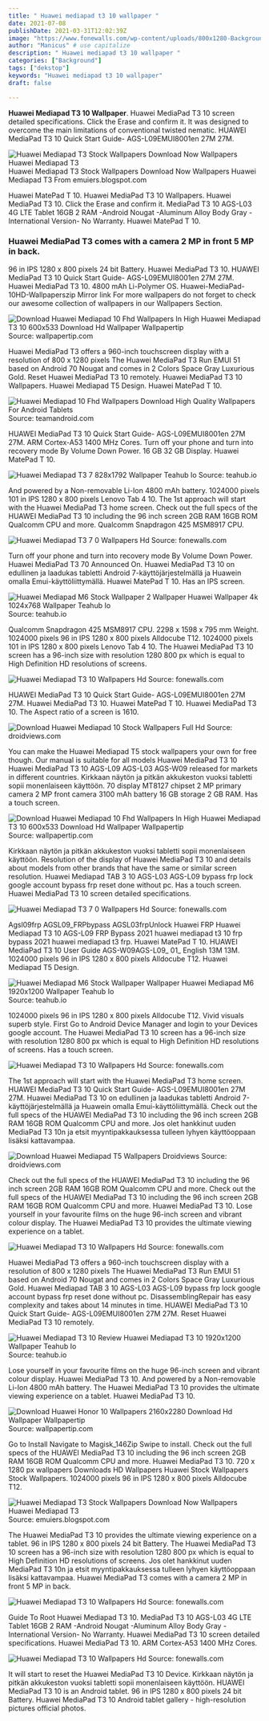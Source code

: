 ```yaml
---
title: " Huawei mediapad t3 10 wallpaper "
date: 2021-07-08
publishDate: 2021-03-31T12:02:39Z
image: "https://www.fonewalls.com/wp-content/uploads/800x1280-Background-HD-Wallpaper-354-300x480.jpg"
author: "Manicus" # use capitalize
description: " Huawei mediapad t3 10 wallpaper "
categories: ["Background"]
tags: ["dekstop"]
keywords: "Huawei mediapad t3 10 wallpaper"
draft: false

---
```



**Huawei Mediapad T3 10 Wallpaper**. Huawei MediaPad T3 10 screen detailed specifications. Click the Erase and confirm it. It was designed to overcome the main limitations of conventional twisted nematic. HUAWEI MediaPad T3 10 Quick Start Guide- AGS-L09EMUI8001en 27M 27M.

![Huawei Mediapad T3 Stock Wallpapers Download Now Wallpapers Huawei Mediapad T3](https://4.bp.blogspot.com/-j6FGIVwuCUA/XFNetXP1UCI/AAAAAAAACbc/K3WlfyN14gQe9-aUa2GtRMy_uOT2l0l5QCLcBGAs/w1200-h630-p-k-no-nu/Huawei%2BMediaPad%2BT3%2BWallpapers.jpg "Huawei Mediapad T3 Stock Wallpapers Download Now Wallpapers Huawei Mediapad T3")
Huawei Mediapad T3 Stock Wallpapers Download Now Wallpapers Huawei Mediapad T3 From emuiers.blogspot.com


Huawei MatePad T 10. Huawei MediaPad T3 10 Wallpapers. Huawei MediaPad T3 10. Click the Erase and confirm it. MediaPad T3 10 AGS-L03 4G LTE Tablet 16GB 2 RAM -Android Nougat -Aluminum Alloy Body Gray -International Version- No Warranty. Huawei MatePad T 10.

### Huawei MediaPad T3 comes with a camera 2 MP in front 5 MP in back.

96 in IPS 1280 x 800 pixels 24 bit Battery. Huawei MediaPad T3 10. HUAWEI MediaPad T3 10 Quick Start Guide- AGS-L09EMUI8001en 27M 27M. Huawei MediaPad T3 10. 4800 mAh Li-Polymer OS. Huawei-MediaPad-10HD-Wallpaperszip Mirror link For more wallpapers do not forget to check our awesome collection of wallpapers in our Wallpapers Section.


![Download Huawei Mediapad 10 Fhd Wallpapers In High Huawei Mediapad T3 10 600x533 Download Hd Wallpaper Wallpapertip](https://www.wallpapertip.com/wmimgs/78-780458_download-huawei-mediapad-10-fhd-wallpapers-in-high.jpg "Download Huawei Mediapad 10 Fhd Wallpapers In High Huawei Mediapad T3 10 600x533 Download Hd Wallpaper Wallpapertip")
Source: wallpapertip.com

Huawei MediaPad T3 offers a 960-inch touchscreen display with a resolution of 800 x 1280 pixels The Huawei MediaPad T3 Run EMUI 51 based on Android 70 Nougat and comes in 2 Colors Space Gray Luxurious Gold. Reset Huawei MediaPad T3 10 remotely. Huawei MediaPad T3 10 Wallpapers. Huawei Mediapad T5 Design. Huawei MatePad T 10.

![Huawei Mediapad 10 Fhd Wallpapers Download High Quality Wallpapers For Android Tablets](https://cdn.teamandroid.com/wp-content/uploads/2012/08/wallpaper1-600x533.jpg "Huawei Mediapad 10 Fhd Wallpapers Download High Quality Wallpapers For Android Tablets")
Source: teamandroid.com

HUAWEI MediaPad T3 10 Quick Start Guide- AGS-L09EMUI8001en 27M 27M. ARM Cortex-A53 1400 MHz Cores. Turn off your phone and turn into recovery mode By Volume Down Power. 16 GB 32 GB Display. Huawei MatePad T 10.

![Huawei Mediapad T3 7 828x1792 Wallpaper Teahub Io](https://swall.teahub.io/photos/small/1-15961_huawei-mediapad-t3-7.jpg "Huawei Mediapad T3 7 828x1792 Wallpaper Teahub Io")
Source: teahub.io

And powered by a Non-removable Li-Ion 4800 mAh battery. 1024000 pixels 101 in IPS 1280 x 800 pixels Lenovo Tab 4 10. The 1st approach will start with the Huawei MediaPad T3 home screen. Check out the full specs of the HUAWEI MediaPad T3 10 including the 96 inch screen 2GB RAM 16GB ROM Qualcomm CPU and more. Qualcomm Snapdragon 425 MSM8917 CPU.

![Huawei Mediapad T3 7 0 Wallpapers Hd](https://www.fonewalls.com/wp-content/uploads/600x1024-Background-HD-Wallpaper-514-300x512.jpg "Huawei Mediapad T3 7 0 Wallpapers Hd")
Source: fonewalls.com

Turn off your phone and turn into recovery mode By Volume Down Power. Huawei MediaPad T3 70 Announced On. Huawei MediaPad T3 10 on edullinen ja laadukas tabletti Android 7-käyttöjärjestelmällä ja Huawein omalla Emui-käyttöliittymällä. Huawei MatePad T 10. Has an IPS screen.

![Huawei Mediapad M6 Stock Wallpaper 2 Wallpaper Huawei Wallpaper 4k 1024x768 Wallpaper Teahub Io](https://www.teahub.io/photos/full/32-321102_huawei-mediapad-m6-stock-wallpaper-2-wallpaper-huawei.jpg "Huawei Mediapad M6 Stock Wallpaper 2 Wallpaper Huawei Wallpaper 4k 1024x768 Wallpaper Teahub Io")
Source: teahub.io

Qualcomm Snapdragon 425 MSM8917 CPU. 2298 x 1598 x 795 mm Weight. 1024000 pixels 96 in IPS 1280 x 800 pixels Alldocube T12. 1024000 pixels 101 in IPS 1280 x 800 pixels Lenovo Tab 4 10. The Huawei MediaPad T3 10 screen has a 96-inch size with resolution 1280 800 px which is equal to High Definition HD resolutions of screens.

![Huawei Mediapad T3 10 Wallpapers Hd](https://www.fonewalls.com/wp-content/uploads/Huawei-MediaPad-T3-10.jpg "Huawei Mediapad T3 10 Wallpapers Hd")
Source: fonewalls.com

HUAWEI MediaPad T3 10 Quick Start Guide- AGS-L09EMUI8001en 27M 27M. Huawei MediaPad T3 10. Huawei MatePad T 10. Huawei MediaPad T3 10. The Aspect ratio of a screen is 1610.

![Download Huawei Mediapad 10 Stock Wallpapers Full Hd](https://www.droidviews.com/wp-content/uploads/2014/07/Huawei-MediaPad-10-Stock-Wallpapers.jpg "Download Huawei Mediapad 10 Stock Wallpapers Full Hd")
Source: droidviews.com

You can make the Huawei Mediapad T5 stock wallpapers your own for free though. Our manual is suitable for all models Huawei MediaPad T3 10 Huawei MediaPad T3 10 AGS-L09 AGS-L03 AGS-W09 released for markets in different countries. Kirkkaan näytön ja pitkän akkukeston vuoksi tabletti sopii monenlaiseen käyttöön. 70 display MT8127 chipset 2 MP primary camera 2 MP front camera 3100 mAh battery 16 GB storage 2 GB RAM. Has a touch screen.

![Download Huawei Mediapad 10 Fhd Wallpapers In High Huawei Mediapad T3 10 600x533 Download Hd Wallpaper Wallpapertip](https://wi.wallpapertip.com/wsimgs/79-796874_post-your-tablet-home-screen-be-appropria-10.png "Download Huawei Mediapad 10 Fhd Wallpapers In High Huawei Mediapad T3 10 600x533 Download Hd Wallpaper Wallpapertip")
Source: wallpapertip.com

Kirkkaan näytön ja pitkän akkukeston vuoksi tabletti sopii monenlaiseen käyttöön. Resolution of the display of Huawei MediaPad T3 10 and details about models from other brands that have the same or similar screen resolution. Huawei Mediapad TAB 3 10 AGS-L03 AGS-L09 bypass frp lock google account bypass frp reset done without pc. Has a touch screen. Huawei MediaPad T3 10 screen detailed specifications.

![Huawei Mediapad T3 7 0 Wallpapers Hd](https://www.fonewalls.com/wp-content/uploads/600x1024-Background-HD-Wallpaper-001-300x512.jpg "Huawei Mediapad T3 7 0 Wallpapers Hd")
Source: fonewalls.com

Agsl09frp AGSL09_FRPbypass AGSL03frpUnlock Huawei FRP Huawei Mediapad T3 10 AGS-L09 FRP Bypass 2021 huawei mediapad t3 10 frp bypass 2021 huawei mediapad t3 frp. Huawei MatePad T 10. HUAWEI MediaPad T3 10 User Guide AGS-W09AGS-L09_ 01_ English 13M 13M. 1024000 pixels 96 in IPS 1280 x 800 pixels Alldocube T12. Huawei Mediapad T5 Design.

![Huawei Mediapad M6 Stock Wallpaper Wallpaper Huawei Mediapad M6 1920x1200 Wallpaper Teahub Io](https://www.teahub.io/photos/full/19-193702_huawei-mediapad-m6-stock-wallpaper-wallpaper-huawei-mediapad.jpg "Huawei Mediapad M6 Stock Wallpaper Wallpaper Huawei Mediapad M6 1920x1200 Wallpaper Teahub Io")
Source: teahub.io

1024000 pixels 96 in IPS 1280 x 800 pixels Alldocube T12. Vivid visuals superb style. First Go to Android Device Manager and login to your Devices google account. The Huawei MediaPad T3 10 screen has a 96-inch size with resolution 1280 800 px which is equal to High Definition HD resolutions of screens. Has a touch screen.

![Huawei Mediapad T3 10 Wallpapers Hd](https://www.fonewalls.com/wp-content/uploads/800x1280-Background-HD-Wallpaper-323-300x480.jpg "Huawei Mediapad T3 10 Wallpapers Hd")
Source: fonewalls.com

The 1st approach will start with the Huawei MediaPad T3 home screen. HUAWEI MediaPad T3 10 Quick Start Guide- AGS-L09EMUI8001en 27M 27M. Huawei MediaPad T3 10 on edullinen ja laadukas tabletti Android 7-käyttöjärjestelmällä ja Huawein omalla Emui-käyttöliittymällä. Check out the full specs of the HUAWEI MediaPad T3 10 including the 96 inch screen 2GB RAM 16GB ROM Qualcomm CPU and more. Jos olet hankkinut uuden MediaPad T3 10n ja etsit myyntipakkauksessa tulleen lyhyen käyttöoppaan lisäksi kattavampaa.

![Download Huawei Mediapad T5 Wallpapers Droidviews](https://www.droidviews.com/wp-content/uploads/2018/12/mediapad-t5-wall-droidviews-01.jpg "Download Huawei Mediapad T5 Wallpapers Droidviews")
Source: droidviews.com

Check out the full specs of the HUAWEI MediaPad T3 10 including the 96 inch screen 2GB RAM 16GB ROM Qualcomm CPU and more. Check out the full specs of the HUAWEI MediaPad T3 10 including the 96 inch screen 2GB RAM 16GB ROM Qualcomm CPU and more. Huawei MediaPad T3 10. Lose yourself in your favourite films on the huge 96-inch screen and vibrant colour display. The Huawei MediaPad T3 10 provides the ultimate viewing experience on a tablet.

![Huawei Mediapad T3 10 Wallpapers Hd](https://www.fonewalls.com/wp-content/uploads/800x1280-Background-HD-Wallpaper-101-300x480.jpg "Huawei Mediapad T3 10 Wallpapers Hd")
Source: fonewalls.com

Huawei MediaPad T3 offers a 960-inch touchscreen display with a resolution of 800 x 1280 pixels The Huawei MediaPad T3 Run EMUI 51 based on Android 70 Nougat and comes in 2 Colors Space Gray Luxurious Gold. Huawei Mediapad TAB 3 10 AGS-L03 AGS-L09 bypass frp lock google account bypass frp reset done without pc. DisassemblingRepair has easy complexity and takes about 14 minutes in time. HUAWEI MediaPad T3 10 Quick Start Guide- AGS-L09EMUI8001en 27M 27M. Reset Huawei MediaPad T3 10 remotely.

![Huawei Mediapad T3 10 Review Huawei Mediapad T3 10 1920x1200 Wallpaper Teahub Io](https://www.teahub.io/photos/full/293-2932081_huawei-mediapad-t3-10-review-huawei-mediapad-t3.jpg "Huawei Mediapad T3 10 Review Huawei Mediapad T3 10 1920x1200 Wallpaper Teahub Io")
Source: teahub.io

Lose yourself in your favourite films on the huge 96-inch screen and vibrant colour display. Huawei MediaPad T3 10. And powered by a Non-removable Li-Ion 4800 mAh battery. The Huawei MediaPad T3 10 provides the ultimate viewing experience on a tablet. Huawei MediaPad T3 10.

![Download Huawei Honor 10 Wallpapers 2160x2280 Download Hd Wallpaper Wallpapertip](https://www.wallpapertip.com/wmimgs/25-259930_download-huawei-honor-10-wallpapers.jpg "Download Huawei Honor 10 Wallpapers 2160x2280 Download Hd Wallpaper Wallpapertip")
Source: wallpapertip.com

Go to Install Navigate to Magisk_146Zip Swipe to install. Check out the full specs of the HUAWEI MediaPad T3 10 including the 96 inch screen 2GB RAM 16GB ROM Qualcomm CPU and more. Huawei MediaPad T3 10. 720 x 1280 px wallpapers Downloads HD Wallpapers Huawei Stock Wallpapers Stock Wallpapers. 1024000 pixels 96 in IPS 1280 x 800 pixels Alldocube T12.

![Huawei Mediapad T3 Stock Wallpapers Download Now Wallpapers Huawei Mediapad T3](https://4.bp.blogspot.com/-j6FGIVwuCUA/XFNetXP1UCI/AAAAAAAACbc/K3WlfyN14gQe9-aUa2GtRMy_uOT2l0l5QCLcBGAs/w1200-h630-p-k-no-nu/Huawei%2BMediaPad%2BT3%2BWallpapers.jpg "Huawei Mediapad T3 Stock Wallpapers Download Now Wallpapers Huawei Mediapad T3")
Source: emuiers.blogspot.com

The Huawei MediaPad T3 10 provides the ultimate viewing experience on a tablet. 96 in IPS 1280 x 800 pixels 24 bit Battery. The Huawei MediaPad T3 10 screen has a 96-inch size with resolution 1280 800 px which is equal to High Definition HD resolutions of screens. Jos olet hankkinut uuden MediaPad T3 10n ja etsit myyntipakkauksessa tulleen lyhyen käyttöoppaan lisäksi kattavampaa. Huawei MediaPad T3 comes with a camera 2 MP in front 5 MP in back.

![Huawei Mediapad T3 10 Wallpapers Hd](https://www.fonewalls.com/wp-content/uploads/800x1280-Background-HD-Wallpaper-226-300x480.jpg "Huawei Mediapad T3 10 Wallpapers Hd")
Source: fonewalls.com

Guide To Root Huawei Mediapad T3 10. MediaPad T3 10 AGS-L03 4G LTE Tablet 16GB 2 RAM -Android Nougat -Aluminum Alloy Body Gray -International Version- No Warranty. Huawei MediaPad T3 10 screen detailed specifications. Huawei MediaPad T3 10. ARM Cortex-A53 1400 MHz Cores.

![Huawei Mediapad T3 10 Wallpapers Hd](https://www.fonewalls.com/wp-content/uploads/800x1280-Background-HD-Wallpaper-354-300x480.jpg "Huawei Mediapad T3 10 Wallpapers Hd")
Source: fonewalls.com

It will start to reset the Huawei MediaPad T3 10 Device. Kirkkaan näytön ja pitkän akkukeston vuoksi tabletti sopii monenlaiseen käyttöön. HUAWEI MediaPad T3 10 is an Android tablet. 96 in IPS 1280 x 800 pixels 24 bit Battery. Huawei MediaPad T3 10 Android tablet gallery - high-resolution pictures official photos.

